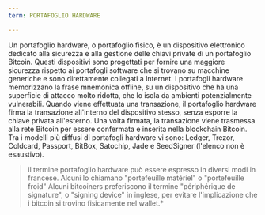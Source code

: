 ```yaml
---
term: PORTAFOGLIO HARDWARE

---
```

Un portafoglio hardware, o portafoglio fisico, è un dispositivo elettronico dedicato alla sicurezza e alla gestione delle chiavi private di un portafoglio Bitcoin. Questi dispositivi sono progettati per fornire una maggiore sicurezza rispetto ai portafogli software che si trovano su macchine generiche e sono direttamente collegati a Internet. I portafogli hardware memorizzano la frase mnemonica offline, su un dispositivo che ha una superficie di attacco molto ridotta, che lo isola da ambienti potenzialmente vulnerabili. Quando viene effettuata una transazione, il portafoglio hardware firma la transazione all'interno del dispositivo stesso, senza esporre la chiave privata all'esterno. Una volta firmata, la transazione viene trasmessa alla rete Bitcoin per essere confermata e inserita nella blockchain Bitcoin. Tra i modelli più diffusi di portafogli hardware vi sono: Ledger, Trezor, Coldcard, Passport, BitBox, Satochip, Jade e SeedSigner (l'elenco non è esaustivo).

> il termine portafoglio hardware può essere espresso in diversi modi in francese. Alcuni lo chiamano "portefeuille matériel" o "portefeuille froid" Alcuni bitcoiners preferiscono il termine "périphérique de signature", o "signing device" in inglese, per evitare l'implicazione che i bitcoin si trovino fisicamente nel wallet.*